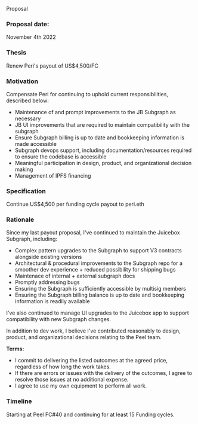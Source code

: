 Proposal

### **Proposal date:**

November 4th 2022

### **Thesis**

Renew Peri's payout of US$4,500/FC

### **Motivation**

Compensate Peri for continuing to uphold current responsibilities, described below:

- Maintenance of and prompt improvements to the JB Subgraph as necessary
- JB UI improvements that are required to maintain compatibility with the subgraph
- Ensure Subgraph billing is up to date and bookkeeping information is made accessible
- Subgraph devops support, including documentation/resources required to ensure the codebase is accessible
- Meaningful participation in design, product, and organizational decision making
- Management of IPFS financing

### **Specification**

Continue US$4,500 per funding cycle payout to peri.eth

### **Rationale**

Since my last payout proposal, I've continued to maintain the Juicebox Subgraph, including:
- Complex pattern upgrades to the Subgraph to support V3 contracts alongside existing versions
- Architectural & procedural improvements to the Subgraph repo for a smoother dev experience + reduced possibility for shipping bugs
- Maintenace of internal + external subgraph docs
- Promptly addressing bugs
- Ensuring the Subgraph is sufficiently accessible by multisig members
- Ensuring the Subgraph billing balance is up to date and bookkeeping information is readily available

I've also continued to manage UI upgrades to the Juicebox app to support compatibility with new Subgraph changes.

In addition to dev work, I believe I've contributed reasonably to design, product, and organizational decisions relating to the Peel team.

**Terms:**
- I commit to delivering the listed outcomes at the agreed price, regardless of how long the work takes.
- If there are errors or issues with the delivery of the outcomes, I agree to resolve those issues at no additional expense.
- I agree to use my own equipment to perform all work.

### **Timeline**

Starting at Peel FC#40 and continuing for at least 15 Funding cycles.
